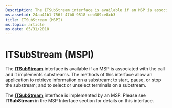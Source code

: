 ```yaml
---
Description: The ITSubStream interface is available if an MSP is associated with the call and it implements substreams.
ms.assetid: 24aa41b1-756f-47b0-9818-ceb309ce8cb3
title: ITSubStream (MSPI)
ms.topic: article
ms.date: 05/31/2018
---
```


# ITSubStream (MSPI)

The [**ITSubStream**](/windows/win32/api/tapi3if/nn-tapi3if-itsubstream) interface is available if an MSP is associated with the call and it implements substreams. The methods of this interface allow an application to retrieve information on a substream; to start, pause, or stop the substream; and to select or unselect terminals on a substream.

The [**ITSubStream**](/windows/win32/api/tapi3if/nn-tapi3if-itsubstream) interface is implemented by an MSP. Please see **ITSubStream** in the MSP Interface section for details on this interface.

 

 